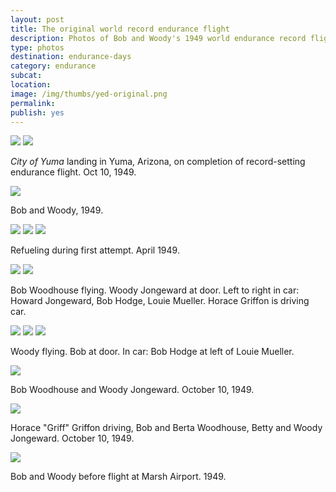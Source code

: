 ```yaml
---
layout: post
title: The original world record endurance flight
description: Photos of Bob and Woody's 1949 world endurance record flight. 
type: photos
destination: endurance-days
category: endurance
subcat: 
location: 
image: /img/thumbs/yed-original.png
permalink: 
publish: yes
---
```


 <img src="https://jenner.smugmug.com/Yuma-Endurance-Days/1949-World-Record-Flight/i-CQwbK2Z/0/M/originals-1-M.jpg">

 <img src="https://jenner.smugmug.com/Yuma-Endurance-Days/1949-World-Record-Flight/i-28kDGg5/0/M/originals-13-M.jpg">

<em>City of Yuma</em> landing in Yuma, Arizona, on completion of record-setting endurance flight. 
Oct 10, 1949.

 <img src="https://jenner.smugmug.com/Yuma-Endurance-Days/1949-World-Record-Flight/i-Sx4sk8J/0/M/originals-10-M.jpg">

Bob and Woody, 1949.

 <img src="https://jenner.smugmug.com/Yuma-Endurance-Days/1949-World-Record-Flight/i-2J5H6Rc/0/M/originals-11-M.jpg">

 <img src="https://jenner.smugmug.com/Yuma-Endurance-Days/1949-World-Record-Flight/i-dK26b6K/0/M/originals-12-M.jpg">

 <img src="https://jenner.smugmug.com/Yuma-Endurance-Days/1949-World-Record-Flight/i-28kDGg5/0/M/originals-13-M.jpg">

Refueling during first attempt. April 1949.

 <img src="https://jenner.smugmug.com/Yuma-Endurance-Days/1949-World-Record-Flight/i-sXLJpgt/0/M/originals-2-M.jpg">

 <img src="https://jenner.smugmug.com/Yuma-Endurance-Days/1949-World-Record-Flight/i-Vj44pB9/0/M/originals-25-M.jpg">

Bob Woodhouse flying. Woody Jongeward at door. Left to right in car: 
Howard Jongeward, Bob Hodge, Louie Mueller. Horace Griffon is driving car.

 <img src="https://jenner.smugmug.com/Yuma-Endurance-Days/1949-World-Record-Flight/i-rLpbR6M/0/M/originals-3-M.jpg">

 <img src="https://jenner.smugmug.com/Yuma-Endurance-Days/1949-World-Record-Flight/i-HCVJ5hH/0/M/originals-30-M.jpg">

 <img src="https://jenner.smugmug.com/Yuma-Endurance-Days/1949-World-Record-Flight/i-vCqvC8Q/0/M/originals-4-M.jpg">

Woody flying. Bob at door. In car: Bob Hodge at left of Louie Mueller. 

 <img src="https://jenner.smugmug.com/Yuma-Endurance-Days/1949-World-Record-Flight/i-JGtV4zx/0/M/originals-5-M.jpg">

Bob Woodhouse and Woody Jongeward. October 10, 1949.

 <img src="https://jenner.smugmug.com/Yuma-Endurance-Days/1949-World-Record-Flight/i-fPVkLgX/0/M/originals-8-M.jpg">

Horace "Griff" Griffon driving, Bob and Berta Woodhouse, Betty and Woody Jongeward. 
October 10, 1949.

 <img src="https://jenner.smugmug.com/Yuma-Endurance-Days/1949-World-Record-Flight/i-3f4Xhkk/0/M/originals-9-M.jpg">

Bob and Woody before flight at Marsh Airport. 1949.


